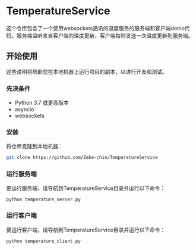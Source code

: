 # TemperatureService

这个仓库包含了一个使用websockets通讯的温度服务的服务端和客户端demo代码。服务端监听来自客户端的温度更新，客户端每秒发送一次温度更新到服务端。

## 开始使用

这些说明将帮助您在本地机器上运行项目的副本，以进行开发和测试。

### 先决条件

- Python 3.7 或更高版本
- asyncio
- websockets

### 安装

将仓库克隆到本地机器：

```bash
git clone https://github.com/Zeke-chin/TemperatureService
```

### 运行服务端

要运行服务端，请导航到TemperatureService目录并运行以下命令：

```bash
python temperature_server.py
```

### 运行客户端

要运行客户端，请导航到TemperatureService目录并运行以下命令：

```bash
python temperature_client.py
```
